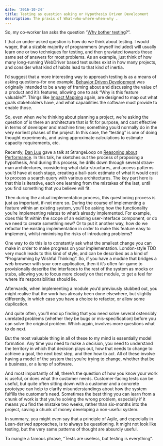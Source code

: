 ```yaml
---
date: '2016-10-24'
title: Testing as question asking or Hypothesis Driven Development
description: The praxis of What-who-where-when-why .
---
```

So, my co-worker Ian asks the question “[Why bother testing](http://www.lshift.net/blog/2016/09/14/why-bother-testing/)?”.

I that an under-asked question is how do we think about testing. I would wager, that a sizable majority of programmers (myself included) will usually learn one or two techniques for testing, and then graviated towards those same set of answers for most problems. As an example, just think of how many long-running WebDriver based test suites exist in how many projects, and consider what kind of habits lead to that kind of inertia.

I’d suggest that a more interesting way to approach testing is as a means of asking questions–for one example, [Behavior Driven Development](https://lizkeogh.com/2007/04/16/why-behaviour-driven-development-is-not-an-evolution-of-test-driven-development/) was originally intended to be a way of framing about and discussing the value of a product and it’s features, allowing one to ask “Why is this feature valuable?”. Things like [Impact Mapping](https://www.impactmapping.org/) again, are designed to map out what goals stakeholders have, and what capabilities the software must provide to enable those.

So, even when we’re thinking about planning a project, we’re asking the question of is there an architecture that is fit for purpose, and cost effective in terms of developer and machine time; something you’d normally do in the very earliest phases of the project. In this case, the “testing” is one of doing thought experiments, and using approximate calculations to estimate capacity requirements, etc.

Recently, [Dan Luu](http://danluu.com/) gave a talk at StrangeLoop on [Reasoning about Performance](https://www.youtube.com/watch?v=80LKF2qph6I). In this talk, he sketches out the process of proposing a hypothesis, And during this process, he drills down through several straw-man architectures, considering what data-structures, and access patterns you’d have at each stage, creating a ball-park estimate of what it would cost to process a search query with various architectures. The key part here is that this is iterative, each one learning from the mistakes of the last, until you find something that you believe will fit.

Then during the actual implementation process, this questioning process is just as important, if-not more so. During the course of implementing a feature within an existing system, you’ll be asking how the functionality you’re implementing relates to what’s already implemented.  For example, does this fit within the scope of an existing user-interface component, or do we need to create something new? Or to put it another way, how do we refactor the existing implementation in order to make this feature easy to implement, whilst minimising the risks of introducing problems?

One way to do this is to constantly ask what the smallest change you can make in order to make progress on your implementation. London-style TDD very much leads to this kind of style, and can be described as a kind of “Programming by Wishful Thinking”. So, if you have a module that bridges a web browser with your core application, then it it’s often fair game to provisionally describe the interfaces to the rest of the system as mocks or stubs, allowing you to focus more closely on that module, to get a feel for where it’s responsibilities should lie.

Afterwards, when implementing a module you’d previously stubbed out, you might realise that the work has already been done elsewhere, but slightly differently, in which case you have a choice to refactor, or allow some duplication.

And quite often, you’ll end up finding that you need solve several ostensibly unrelated problems (whether they be bugs or mis-specification) before you can solve the original problem. Which again, involves more questions what to do next.  

But the most valuable thing in all of these to my mind is essentially model formation. Any time you need to make a decision, you need to understand the territory in which that decision plays out, how that needs to change to achieve a goal, the next best step, and then how to act. All of these involve having a model of the system that you’re trying to change, whether that be a business, or a lump of software.

And most importantly of all, there’s the question of how you know your work is useful, or does what the customer needs. Customer-facing tests can be useful, but quite often sitting down with a customer and a concrete prototype can help to clarify misunderstandings about how the system fulfills the customer’s need. Sometimes the best thing you can learn from a chunk of work is that you’re solving the wrong problem, especially if it means you find the mistake two weeks, rather than six-months into the project, saving a chunk of money developing a non-useful system.

In summary, you might even say that a principle of Agile, and especially in Lean-derived approaches, is to always be questioning. It might not look like testing, but the very same patterns of thought are absurdly useful.

To mangle a famous phrase, “Tests are useless, but testing is everything”.
